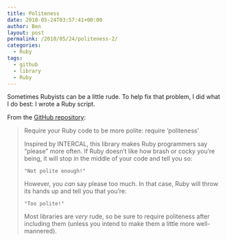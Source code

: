 ```yaml
---
title: Politeness
date: 2010-05-24T03:57:41+00:00
author: Ben
layout: post
permalink: /2010/05/24/politeness-2/
categories:
  - Ruby
tags:
  - github
  - library
  - Ruby
---
```

Sometimes Rubyists can be a little rude. To help fix that problem, I did what I do best: I wrote a Ruby script.

From the [GitHub repository](http://github.com/benjaminoakes/politeness):

> Require your Ruby code to be more polite: require &#8216;politeness&#8217;
>
> Inspired by INTERCAL, this library makes Ruby programmers say &#8220;please&#8221; more often. If Ruby doesn&#8217;t like how brash or cocky you&#8217;re being, it will stop in the middle of your code and tell you so:
>
> ```
> "Not polite enough!"
> ```
>
> However, you _can_ say please too much. In that case, Ruby will throw its hands up and tell you that you&#8217;re:
>
> ```
> "Too polite!"
> ```
>
> Most libraries are _very_ rude, so be sure to require politeness after including them (unless you intend to make them a little more well-mannered).
